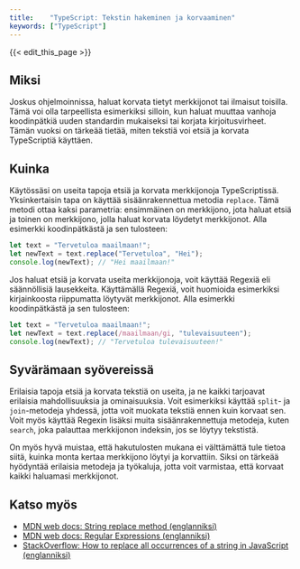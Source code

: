 ```yaml
---
title:    "TypeScript: Tekstin hakeminen ja korvaaminen"
keywords: ["TypeScript"]
---
```


{{< edit_this_page >}}

## Miksi

Joskus ohjelmoinnissa, haluat korvata tietyt merkkijonot tai ilmaisut toisilla. Tämä voi olla tarpeellista esimerkiksi silloin, kun haluat muuttaa vanhoja koodinpätkiä uuden standardin mukaiseksi tai korjata kirjoitusvirheet. Tämän vuoksi on tärkeää tietää, miten tekstiä voi etsiä ja korvata TypeScriptiä käyttäen.

## Kuinka

Käytössäsi on useita tapoja etsiä ja korvata merkkijonoja TypeScriptissä. Yksinkertaisin tapa on käyttää sisäänrakennettua metodia ```replace```. Tämä metodi ottaa kaksi parametria: ensimmäinen on merkkijono, jota haluat etsiä ja toinen on merkkijono, jolla haluat korvata löydetyt merkkijonot. Alla esimerkki koodinpätkästä ja sen tulosteen:

```TypeScript
let text = "Tervetuloa maailmaan!";
let newText = text.replace("Tervetuloa", "Hei");
console.log(newText); // "Hei maailmaan!"
```

Jos haluat etsiä ja korvata useita merkkijonoja, voit käyttää Regexiä eli säännöllisiä lausekkeita. Käyttämällä Regexiä, voit huomioida esimerkiksi kirjainkoosta riippumatta löytyvät merkkijonot. Alla esimerkki koodinpätkästä ja sen tulosteen:

```TypeScript
let text = "Tervetuloa maailmaan!";
let newText = text.replace(/maailmaan/gi, "tulevaisuuteen");
console.log(newText); // "Tervetuloa tulevaisuuteen!"
```

## Syvärämaan syövereissä

Erilaisia tapoja etsiä ja korvata tekstiä on useita, ja ne kaikki tarjoavat erilaisia mahdollisuuksia ja ominaisuuksia. Voit esimerkiksi käyttää ```split```- ja ```join```-metodeja yhdessä, jotta voit muokata tekstiä ennen kuin korvaat sen. Voit myös käyttää Regexin lisäksi muita sisäänrakennettuja metodeja, kuten ```search```, joka palauttaa merkkijonon indeksin, jos se löytyy tekstistä.

On myös hyvä muistaa, että hakutulosten mukana ei välttämättä tule tietoa siitä, kuinka monta kertaa merkkijono löytyi ja korvattiin. Siksi on tärkeää hyödyntää erilaisia metodeja ja työkaluja, jotta voit varmistaa, että korvaat kaikki haluamasi merkkijonot.

## Katso myös

- [MDN web docs: String replace method (englanniksi)](https://developer.mozilla.org/en-US/docs/Web/JavaScript/Reference/Global_Objects/String/replace)
- [MDN web docs: Regular Expressions (englanniksi)](https://developer.mozilla.org/en-US/docs/Web/JavaScript/Guide/Regular_Expressions)
- [StackOverflow: How to replace all occurrences of a string in JavaScript (englanniksi)](https://stackoverflow.com/questions/1144783/how-to-replace-all-occurrences-of-a-string-in-javascript)